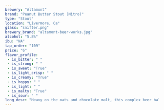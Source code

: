 ```yaml
---
brewery: "Altamont"
brand: "Peanut Butter Stout (Nitro)"
type: "Stout"
location: "Livermore, Ca"
glass: "snifter.png"
brewery_brand: "altamont-beer-works.jpg"
alcohol: "5.8%"
ibu: "NA"
tap_order: "109"
price: "6"
flavor_profile:
 - is_bitter: " "
 - is_strong: " "
 - is_sweet: "True"
 - is_light_crisp: " "
 - is_creamy: "True"
 - is_hoppy: " "
 - is_light: " "
 - is_malty: "True"
 - is_sour: " "
long_desc: "Heavy on the oats and chocolate malt, this complex beer balances out with a medium roast character, followed by huge flavors and aromas of peanut butter; like drinking a Reese’s Peanut Butter Cup."
---
```


